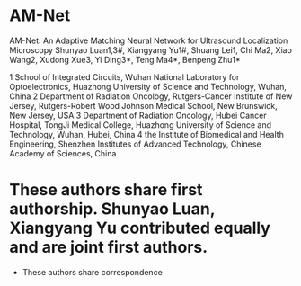 # AM-Net
AM-Net: An Adaptive Matching Neural Network for Ultrasound Localization Microscopy
Shunyao Luan1,3#, Xiangyang Yu1#, Shuang Lei1, Chi Ma2, Xiao Wang2, Xudong Xue3, Yi Ding3*, Teng Ma4*, Benpeng Zhu1*

1 School of Integrated Circuits, Wuhan National Laboratory for Optoelectronics, Huazhong University of Science and Technology, Wuhan, China
2 Department of Radiation Oncology, Rutgers-Cancer Institute of New Jersey, Rutgers-Robert Wood Johnson Medical School, New Brunswick, New Jersey, USA
3 Department of Radiation Oncology, Hubei Cancer Hospital, TongJi Medical College, Huazhong University of Science and Technology, Wuhan, Hubei, China
4 the Institute of Biomedical and Health Engineering, Shenzhen Institutes of Advanced Technology, Chinese Academy of Sciences, China


# These authors share first authorship. Shunyao Luan, Xiangyang Yu contributed equally and are joint first authors.
* These authors share correspondence
